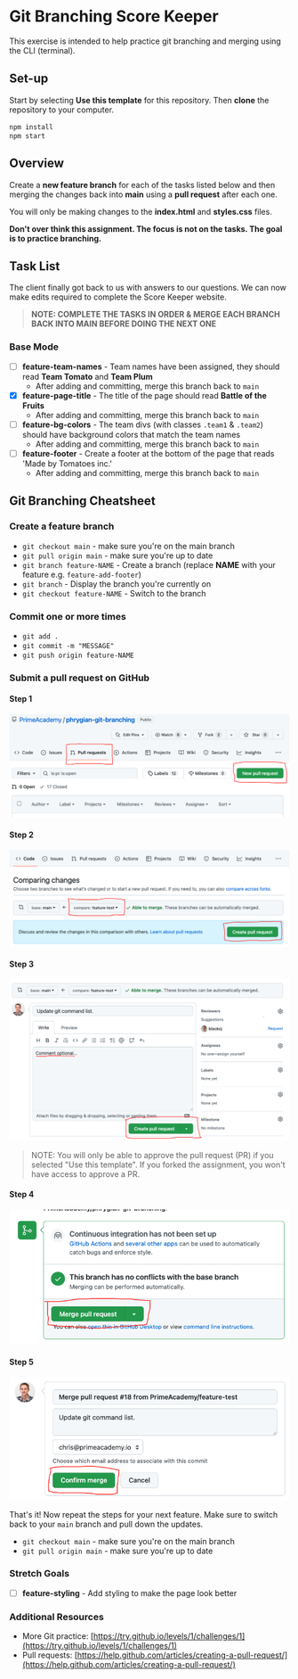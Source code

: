 # Git Branching Score Keeper

This exercise is intended to help practice git branching and merging using the CLI (terminal).

## Set-up

Start by selecting **Use this template** for this repository. Then **clone** the repository to your computer.

```
npm install
npm start
```

## Overview

Create a **new feature branch** for each of the tasks listed below and then merging the changes back into **main** using a **pull request** after each one. 

You will only be making changes to the **index.html** and **styles.css** files. 

**Don't over think this assignment. The focus is not on the tasks. The goal is to practice branching.**


## Task List

The client finally got back to us with answers to our questions. We can now make edits required to complete the Score Keeper website.

> **NOTE: COMPLETE THE TASKS IN ORDER & MERGE EACH BRANCH BACK INTO MAIN BEFORE DOING THE NEXT ONE**

### Base Mode

- [ ] **feature-team-names** - Team names have been assigned, they should read **Team Tomato** and **Team Plum**
   - After adding and committing, merge this branch back to `main`
- [x] **feature-page-title** - The title of the page should read **Battle of the Fruits**
   - After adding and committing, merge this branch back to `main`
- [ ] **feature-bg-colors** - The team divs (with classes `.team1` & `.team2`) should have background colors that match the team names
   - After adding and committing, merge this branch back to `main`
- [ ] **feature-footer** - Create a footer at the bottom of the page that reads 'Made by Tomatoes inc.'
   - After adding and committing, merge this branch back to `main`

## Git Branching Cheatsheet

### Create a feature branch

- `git checkout main` - make sure you're on the main branch
- `git pull origin main` - make sure you're up to date
- `git branch feature-NAME` - Create a branch (replace **NAME** with your feature e.g. `feature-add-footer`)
- `git branch` - Display the branch you're currently on
- `git checkout feature-NAME` - Switch to the branch

### Commit one or more times

- `git add .`
- `git commit -m "MESSAGE"`
- `git push origin feature-NAME`

### Submit a pull request on GitHub

#### Step 1

![Step 1](/images/1_create_pr.png)

#### Step 2

![Step 2](/images/2_select_branch.png)

#### Step 3

![Step 3](/images/3_submit_pr.png)

> NOTE: You will only be able to approve the pull request (PR) if you selected "Use this template". If you forked the assignment, you won't have access to approve a PR.

#### Step 4

![Step 4](/images/4_merge_pr.png)

#### Step 5

![Step 5](/images/5_confirm.png)

That's it! Now repeat the steps for your next feature. Make sure to switch back to your `main` branch and pull down the updates.

- `git checkout main` - make sure you're on the main branch
- `git pull origin main` - make sure you're up to date

### Stretch Goals

- [ ] **feature-styling** - Add styling to make the page look better

### Additional Resources

- More Git practice: [https://try.github.io/levels/1/challenges/1](https://try.github.io/levels/1/challenges/1)
- Pull requests: [https://help.github.com/articles/creating-a-pull-request/](https://help.github.com/articles/creating-a-pull-request/)



